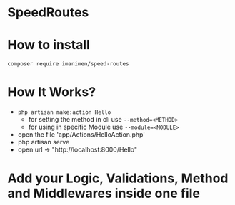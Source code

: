 # SpeedRoutes
# How to install
`composer require imanimen/speed-routes`
# How It Works?
- `php artisan make:action Hello`
    - for setting the method in cli use `--method=<METHOD>`
    - for using in specific Module use `--module=<MODULE>`
- open the file 'app/Actions/HelloAction.php'
- php artisan serve 
- open url -> "http://localhost:8000/Hello"
# Add your Logic, Validations, Method and Middlewares inside one file